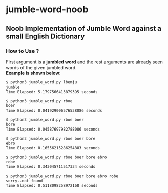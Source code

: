 # jumble-word-noob
## Noob Implementation of Jumble Word against a small English Dictionary
### How to Use ?
First argument is a **jumbled word** and the rest arguments are already seen words of the given jumbled word.
<br>**Example is shown below:**

```bash
$ python3 jumble_word.py lbemju
jumble
Time Elapsed: 5.1797566413879395 seconds

$ python3 jumble_word.py rboe
boer
Time Elapsed: 0.041929006576538086 seconds

$ python3 jumble_word.py rboe boer
bore
Time Elapsed: 0.04587697982788086 seconds

$ python3 jumble_word.py rboe boer bore
ebro
Time Elapsed: 0.16556215286254883 seconds

$ python3 jumble_word.py rboe boer bore ebro
robe
Time Elapsed: 0.343045711517334 seconds

$ python3 jumble_word.py rboe boer bore ebro robe
sorry..not found
Time Elapsed: 0.5118098258972168 seconds
```
